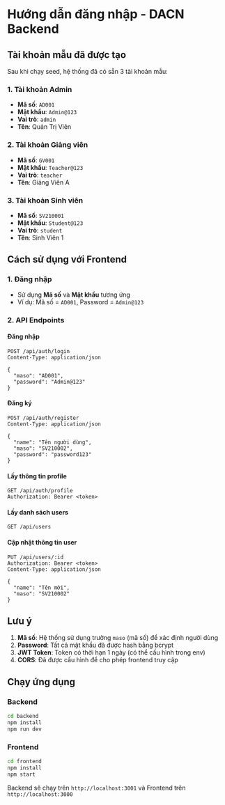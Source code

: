 # Hướng dẫn đăng nhập - DACN Backend

## Tài khoản mẫu đã được tạo

Sau khi chạy seed, hệ thống đã có sẵn 3 tài khoản mẫu:

### 1. Tài khoản Admin
- **Mã số**: `AD001`
- **Mật khẩu**: `Admin@123`
- **Vai trò**: `admin`
- **Tên**: Quản Trị Viên

### 2. Tài khoản Giảng viên
- **Mã số**: `GV001`
- **Mật khẩu**: `Teacher@123`
- **Vai trò**: `teacher`
- **Tên**: Giảng Viên A

### 3. Tài khoản Sinh viên
- **Mã số**: `SV210001`
- **Mật khẩu**: `Student@123`
- **Vai trò**: `student`
- **Tên**: Sinh Viên 1

## Cách sử dụng với Frontend

### 1. Đăng nhập
- Sử dụng **Mã số** và **Mật khẩu** tương ứng
- Ví dụ: Mã số = `AD001`, Password = `Admin@123`

### 2. API Endpoints

#### Đăng nhập
```
POST /api/auth/login
Content-Type: application/json

{
  "maso": "AD001",
  "password": "Admin@123"
}
```

#### Đăng ký
```
POST /api/auth/register
Content-Type: application/json

{
  "name": "Tên người dùng",
  "maso": "SV210002",
  "password": "password123"
}
```

#### Lấy thông tin profile
```
GET /api/auth/profile
Authorization: Bearer <token>
```

#### Lấy danh sách users
```
GET /api/users
```

#### Cập nhật thông tin user
```
PUT /api/users/:id
Authorization: Bearer <token>
Content-Type: application/json

{
  "name": "Tên mới",
  "maso": "SV210002"
}
```

## Lưu ý

1. **Mã số**: Hệ thống sử dụng trường `maso` (mã số) để xác định người dùng
2. **Password**: Tất cả mật khẩu đã được hash bằng bcrypt
3. **JWT Token**: Token có thời hạn 1 ngày (có thể cấu hình trong env)
4. **CORS**: Đã được cấu hình để cho phép frontend truy cập

## Chạy ứng dụng

### Backend
```bash
cd backend
npm install
npm run dev
```

### Frontend
```bash
cd frontend
npm install
npm start
```

Backend sẽ chạy trên `http://localhost:3001` và Frontend trên `http://localhost:3000`
